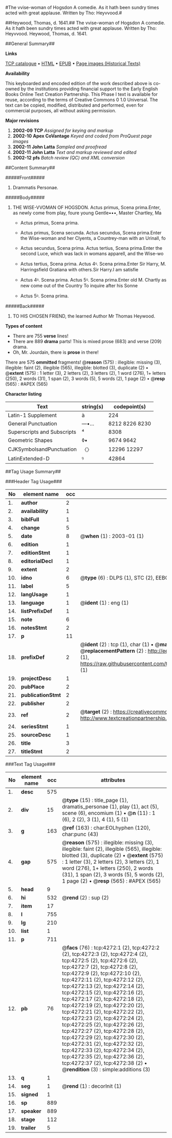 #The vvise-woman of Hogsdon A comedie. As it hath been sundry times acted with great applause. Written by Tho: Heyvvood.#

##Heywood, Thomas, d. 1641.##
The vvise-woman of Hogsdon A comedie. As it hath been sundry times acted with great applause. Written by Tho: Heyvvood.
Heywood, Thomas, d. 1641.

##General Summary##

**Links**

[TCP catalogue](http://www.ota.ox.ac.uk/tcp/)  • 
[HTML](http://tei.it.ox.ac.uk/tcp/Texts-HTML/free/A03/A03255.html)  • 
[EPUB](http://tei.it.ox.ac.uk/tcp/Texts-EPUB/free/A03/A03255.epub) • 
[Page images (Historical Texts)](https://data.historicaltexts.jisc.ac.uk/view?pubId=eebo-99839817e&pageId=eebo-99839817e-4272-1)

**Availability**

This keyboarded and encoded edition of the
	       work described above is co-owned by the institutions
	       providing financial support to the Early English Books
	       Online Text Creation Partnership. This Phase I text is
	       available for reuse, according to the terms of Creative
	       Commons 0 1.0 Universal. The text can be copied,
	       modified, distributed and performed, even for
	       commercial purposes, all without asking permission.

**Major revisions**

1. __2002-09__ __TCP__ *Assigned for keying and markup*
1. __2002-10__ __Apex CoVantage__ *Keyed and coded from ProQuest page images*
1. __2002-11__ __John Latta__ *Sampled and proofread*
1. __2002-11__ __John Latta__ *Text and markup reviewed and edited*
1. __2002-12__ __pfs__ *Batch review (QC) and XML conversion*

##Content Summary##

#####Front#####

1. Drammatis Personae.

#####Body#####

1. THE WISE-VVOMAN OF HOGSDON.
Actus primus, Scena prima.Enter, as newly come from play, foure young Gentle•••, Master Chartley, Ma
      * Actus primus, Scena prima.

      * Actus primus, Scena secunda.
Actus secundus, Scena prima.Enter the Wise-woman and her Clyents, a Countrey-man with an Urinall, fo
      * Actus secundus, Scena prima.
Actus tertius, Scena prima.Enter the second Luce, which was Iack in womans apparell, and the Wise-wo
      * Actus tertius, Scena prima.
Actus 4ꝰ. Scena prima.Enter Sir Harry, M. Harringsfield Gratiana with others.Sir Harry.I am satisfie
      * Actus 4ꝰ. Scena prima.
Actus 5ꝰ. Scena prima.Enter old M. Chartly as new come out of the Country To inquire after his Sonne
      * Actus 5ꝰ. Scena prima.

#####Back#####

1. TO HIS CHOSEN FRIEND, the learned Author Mr Thomas Heywood.

**Types of content**

  * There are 755 **verse** lines!
  * There are 889 **drama** parts! This is mixed prose (683) and verse (209) drama.
  * Oh, Mr. Jourdain, there is **prose** in there!

There are 575 **ommitted** fragments! 
 @__reason__ (575) : illegible: missing (3), illegible: faint (2), illegible (565), illegible: blotted (3), duplicate (2)  •  @__extent__ (575) : 1 letter (3), 2 letters (2), 3 letters (2), 1 word (276), 1+ letters (250), 2 words (31), 1 span (2), 3 words (5), 5 words (2), 1 page (2)  •  @__resp__ (565) : #APEX (565)

**Character listing**


|Text|string(s)|codepoint(s)|
|---|---|---|
|Latin-1 Supplement|à|224|
|General Punctuation|—•…|8212 8226 8230|
|Superscripts             and Subscripts|⁴|8308|
|Geometric Shapes|◊▪|9674 9642|
|CJKSymbolsandPunctuation|〈〉|12296 12297|
|LatinExtended-D|ꝰ|42864|

##Tag Usage Summary##

###Header Tag Usage###

|No|element name|occ|attributes|
|---|---|---|---|
|1.|__author__|2||
|2.|__availability__|1||
|3.|__biblFull__|1||
|4.|__change__|5||
|5.|__date__|8| @__when__ (1) : 2003-01 (1)|
|6.|__edition__|1||
|7.|__editionStmt__|1||
|8.|__editorialDecl__|1||
|9.|__extent__|2||
|10.|__idno__|6| @__type__ (6) : DLPS (1), STC (2), EEBO-CITATION (1), PROQUEST (1), VID (1)|
|11.|__label__|5||
|12.|__langUsage__|1||
|13.|__language__|1| @__ident__ (1) : eng (1)|
|14.|__listPrefixDef__|1||
|15.|__note__|6||
|16.|__notesStmt__|2||
|17.|__p__|11||
|18.|__prefixDef__|2| @__ident__ (2) : tcp (1), char (1)  •  @__matchPattern__ (2) : ([0-9\-]+):([0-9IVX]+) (1), (.+) (1)  •  @__replacementPattern__ (2) : http://eebo.chadwyck.com/downloadtiff?vid=$1&page=$2 (1), https://raw.githubusercontent.com/textcreationpartnership/Texts/master/tcpchars.xml#$1 (1)|
|19.|__projectDesc__|1||
|20.|__pubPlace__|2||
|21.|__publicationStmt__|2||
|22.|__publisher__|2||
|23.|__ref__|2| @__target__ (2) : https://creativecommons.org/publicdomain/zero/1.0/ (1), http://www.textcreationpartnership.org/docs/. (1)|
|24.|__seriesStmt__|1||
|25.|__sourceDesc__|1||
|26.|__title__|3||
|27.|__titleStmt__|2||


###Text Tag Usage###

|No|element name|occ|attributes|
|---|---|---|---|
|1.|__desc__|575||
|2.|__div__|15| @__type__ (15) : title_page (1), dramatis_personae (1), play (1), act (5), scene (6), encomium (1)  •  @__n__ (11) : 1 (6), 2 (2), 3 (1), 4 (1), 5 (1)|
|3.|__g__|163| @__ref__ (163) : char:EOLhyphen (120), char:punc (43)|
|4.|__gap__|575| @__reason__ (575) : illegible: missing (3), illegible: faint (2), illegible (565), illegible: blotted (3), duplicate (2)  •  @__extent__ (575) : 1 letter (3), 2 letters (2), 3 letters (2), 1 word (276), 1+ letters (250), 2 words (31), 1 span (2), 3 words (5), 5 words (2), 1 page (2)  •  @__resp__ (565) : #APEX (565)|
|5.|__head__|9||
|6.|__hi__|532| @__rend__ (2) : sup (2)|
|7.|__item__|17||
|8.|__l__|755||
|9.|__lg__|210||
|10.|__list__|1||
|11.|__p__|711||
|12.|__pb__|76| @__facs__ (76) : tcp:4272:1 (2), tcp:4272:2 (2), tcp:4272:3 (2), tcp:4272:4 (2), tcp:4272:5 (2), tcp:4272:6 (2), tcp:4272:7 (2), tcp:4272:8 (2), tcp:4272:9 (2), tcp:4272:10 (2), tcp:4272:11 (2), tcp:4272:12 (2), tcp:4272:13 (2), tcp:4272:14 (2), tcp:4272:15 (2), tcp:4272:16 (2), tcp:4272:17 (2), tcp:4272:18 (2), tcp:4272:19 (2), tcp:4272:20 (2), tcp:4272:21 (2), tcp:4272:22 (2), tcp:4272:23 (2), tcp:4272:24 (2), tcp:4272:25 (2), tcp:4272:26 (2), tcp:4272:27 (2), tcp:4272:28 (2), tcp:4272:29 (2), tcp:4272:30 (2), tcp:4272:31 (2), tcp:4272:32 (2), tcp:4272:33 (2), tcp:4272:34 (2), tcp:4272:35 (2), tcp:4272:36 (2), tcp:4272:37 (2), tcp:4272:38 (2)  •  @__rendition__ (3) : simple:additions (3)|
|13.|__q__|1||
|14.|__seg__|1| @__rend__ (1) : decorInit (1)|
|15.|__signed__|1||
|16.|__sp__|889||
|17.|__speaker__|889||
|18.|__stage__|112||
|19.|__trailer__|5||
